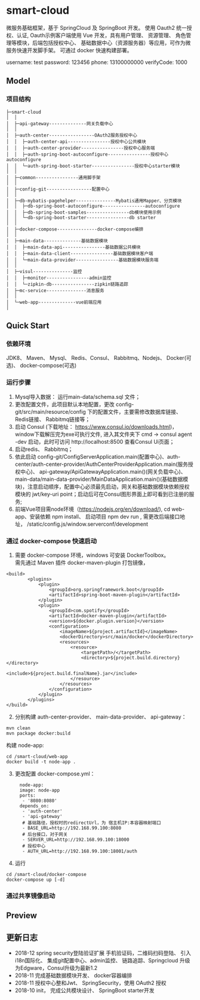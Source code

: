 # smart-cloud
微服务基础框架，基于 SpringCloud 及 SpringBoot 开发。 使用 Oauth2 统一授权、认证, Oauth示例客户端使用 Vue 开发，具有用户管理、 资源管理、 角色管理等模块，后端包括授权中心、 基础数据中心（资源服务器）等应用，可作为微服务快速开发脚手架。  可通过 docker 快速构建部署。
  
username: test  password: 123456
phone: 13100000000 verifyCode: 1000  


## Model  
### 项目结构  
```
├─smart-cloud
│  │  
│  ├─api-gateway--------------网关负载中心
│  │ 
│  ├─auth-center-----------------OAuth2服务授权中心
│  │  ├─auth-center-api----------------授权中心公共模块
│  │  ├─auth-center-provider----------------授权中心服务端
│  │  ├─auth-spring-boot-autoconfigure----------------授权中心autoconfigure
│  │  └─auth-spring-boot-starter----------------授权中心starter模块
│  │ 
│  ├─common----------------通用脚手架
│  │ 
│  ├─config-git-----------------配置中心
│  │ 
│  ├─db-mybatis-pagehelper---------------Mybatis通用Mapper、分页模块
│  │  ├─db-spring-boot-autoconfigure----------------autoconfigure
│  │  ├─db-spring-boot-samples----------------db模块使用示例
│  │  └─db-spring-boot-starter----------------db starter
│  │ 
│  ├─docker-compose---------------docker-compose编排
│  │   
│  ├─main-data--------------基础数据模块
│  │  ├─main-data-api----------------基础数据公共模块
│  │  ├─main-data-client----------------基础数据模块客户端
│  │  └─main-data-provider----------------基础数据模块服务端
│  │
│  ├─visul---------------监控
│  │  ├─monitor----------------admin监控
│  │  └─zipkin-db----------------zipkin链路追踪
│  ├─mc-service---------------消息服务
│  │  
│  └─web-app--------------vue前端应用
│
```

## Quick Start  
### 依赖环境    
JDK8、 Maven、 Mysql、 Redis、Consul、 Rabbitmq、Nodejs、 Docker(可选)、 docker-compose(可选)  
### 运行步骤  
1. Mysql导入数据： 运行main-data/schema.sql 文件；    
2. 更改配置文件，此项目默认本地配置，更改 config-git/src/main/resource/config 下的配置文件，主要需修改数据库链接、 Redis链接、 Rabbitmq链接等；     
3. 启动 Consul (下载地址： https://www.consul.io/downloads.html)， window下载解压完为exe可执行文件, 进入其文件夹下 cmd -> consul agent -dev 启动，此时可访问 http://localhost:8500 查看Consul Ui页面；    
4. 启动redis、 Rabbitmq；  
5. 依此启动 config-git/ConfigServerApplication.main(配置中心)、auth-center/auth-center-provider/AuthCenterProviderApplication.main(服务授权中心)、 api-gateway/ApiGatewayApplication.main()(网关负载中心)、 main-data/main-data-provider/MainDataApplication.main()(基础数据模块)，注意启动顺序，配置中心必须最先启动，网关和基础数据模块依赖授权模块的 jwt/key-uri point；启动后可在Consul图形界面上即可看到已注册的服务;  
6. 前端Vue项目需node环境（https://nodejs.org/en/download/), cd web-app、安装依赖 npm install、 启动项目 npm dev run , 需更改后端接口地址， /static/config.js/window.serverconf/development  
 

### 通过 docker-compose 快速启动  
1. 需要 docker-compose 环境，windows 可安装 DockerToolbox。  
需先通过 Maven 插件 docker-maven-plugin 打包镜像，  
```
<build>
        <plugins>
            <plugin>
                <groupId>org.springframework.boot</groupId>
                <artifactId>spring-boot-maven-plugin</artifactId>
            </plugin>
            <plugin>
                <groupId>com.spotify</groupId>
                <artifactId>docker-maven-plugin</artifactId>
                <version>${docker.plugin.version}</version>
                <configuration>
                    <imageName>${project.artifactId}</imageName>
                    <dockerDirectory>src/main/docker</dockerDirectory>
                    <resources>
                        <resource>
                            <targetPath>/</targetPath>
                            <directory>${project.build.directory}</directory>
                            <include>${project.build.finalName}.jar</include>
                        </resource>
                    </resources>
                </configuration>
            </plugin>
        </plugins>
</build>
```
  
2. 分别构建 auth-center-provider、 main-data-provider、 api-gateway：  
```
mvn clean
mvn package docker:build
```
构建 node-app:  
```
cd /smart-cloud/web-app
docker build -t node-app .
```
  
3. 更改配置 docker-compose.yml：  
```
     node-app:
     image: node-app
     ports:
      - '8080:8080'
     depends_on:
      - 'auth-center'
      - 'api-gateway'
      # 基础路径，授权时的redirectUrl，为 宿主机IP:本容器映射端口
      - BASE_URL=http://192.168.99.100:8080
      # 后台接口，对于网关
      - SERVER_URL=http://192.168.99.100:18000
      # 授权中心
      - AUTH_URL=http://192.168.99.100:18001/auth
```
  
4. 运行  
```
cd /smart-cloud/docker-compose
docker-compose up [-d]
```

### 通过共享镜像启动  

## Preview  

## 更新日志
* 2018-12 spring security登陆验证扩展 手机验证码，二维码扫码登陆、 引入i18n国际化、 集成git配置中心、admin监控、 链路追踪、Springcloud 升级为Edgware，Consul升级为最新1.2  
* 2018-11 完成基础数据模块开发、 docker容器编排  
* 2018-11 授权中心整和Jwt、 SpringSecurity，使用 OAuth2 授权  
* 2018-10 init， 完成公共模块设计、 SpringBoot starter开发  
